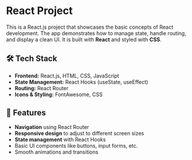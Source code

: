 # React Project

This is a React.js project that showcases the basic concepts of React development. The app demonstrates how to manage state, handle routing, and display a clean UI. It is built with **React** and styled with **CSS**.

## 🛠️ Tech Stack

- **Frontend:** React.js, HTML, CSS, JavaScript
- **State Management:** React Hooks (useState, useEffect)
- **Routing:** React Router
- **Icons & Styling:** FontAwesome, CSS

## 🌟 Features

- **Navigation** using React Router
- **Responsive design** to adjust to different screen sizes
- **State management** with React Hooks
- Basic UI components like buttons, input forms, etc.
- Smooth animations and transitions

